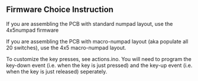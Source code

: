 ## Firmware Choice Instruction

If you are assembling the PCB with standard numpad layout, use the 4x5numpad firmware

If you are assembling the PCB with macro-numpad layout (aka populate all 20 switches), use the 4x5 macro-numpad layout.

To customize the key presses, see actions.ino. You will need to program the key-down event (i.e. when the key is just pressed) and the key-up event (i.e. when the key is just released) seperately. 
